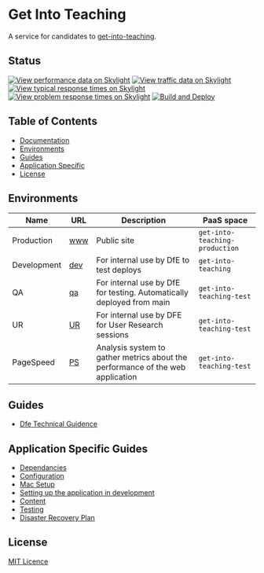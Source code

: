 # Get Into Teaching

A service for candidates to [get-into-teaching](https://getintoteaching.education.gov.uk/). 

## Status

[![View performance data on Skylight](https://badges.skylight.io/status/cCXe4O12iXtO.svg?token=dmQT0j0nuvDKRWL0RSr5ZMr-ARd25yfRzTePxnMsLYU)](https://www.skylight.io/app/applications/cCXe4O12iXtO)
[![View traffic data on Skylight](https://badges.skylight.io/rpm/cCXe4O12iXtO.svg?token=dmQT0j0nuvDKRWL0RSr5ZMr-ARd25yfRzTePxnMsLYU)](https://www.skylight.io/app/applications/cCXe4O12iXtO)
[![View typical response times on Skylight](https://badges.skylight.io/typical/cCXe4O12iXtO.svg?token=dmQT0j0nuvDKRWL0RSr5ZMr-ARd25yfRzTePxnMsLYU)](https://www.skylight.io/app/applications/cCXe4O12iXtO)
[![View problem response times on Skylight](https://badges.skylight.io/problem/cCXe4O12iXtO.svg?token=dmQT0j0nuvDKRWL0RSr5ZMr-ARd25yfRzTePxnMsLYU)](https://www.skylight.io/app/applications/cCXe4O12iXtO)
[![Build and Deploy](https://github.com/DFE-Digital/get-into-teaching-app/actions/workflows/build.yml/badge.svg)](https://github.com/DFE-Digital/get-into-teaching-app/actions/workflows/build.yml)


## Table of Contents

- [Documentation](#documentation)
- [Environments](#environments)
- [Guides](#guides)
- [Application Specific](#guides)
- [License](#license)

## Environments

| Name       | URL                                                                     | Description                                                                     | PaaS space                          | 
| ---------- | --------------------------------------------------------------------    | -----------------------------------------------------------------------         | ------------------------------------|
| Production | [www](https://getintoteaching.education.gov.uk/)                        | Public site                                                                     | `get-into-teaching-production`      | 
| Development| [dev](https://get-into-teaching-app-dev.london.cloudapps.digital/)      | For internal use by DfE to test deploys                                         | `get-into-teaching`                 |
| QA         | [qa](https://staging-getintoteaching.education.gov.uk/)                 | For internal use by DfE for testing. Automatically deployed from main           | `get-into-teaching-test`            |   
| UR         | [UR](https://get-into-teaching-app-ur.london.cloudapps.digital)         | For internal use by DFE for User Research sessions                              | `get-into-teaching-test`            |   
| PageSpeed  | [PS](https://get-into-teaching-app-pagespeed.london.cloudapps.digital)  | Analysis system to gather metrics about the performance of the web application  | `get-into-teaching-test`            |   


## Guides

- [Dfe Technical Guidence](https://technical-guidance.education.gov.uk/)

## Application Specific Guides
- [Dependancies](/docs/dependancies.md)
- [Configuration](/docs/configuration.md)
- [Mac Setup](/docs/mac-setup.md)
- [Setting up the application in development](/docs/setup-development.md)
- [Content](/docs/content.md)
- [Testing](/docs/testing.md)
- [Disaster Recovery Plan](/docs/disaster-recovery.md)

## License

[MIT Licence](LICENCE)


